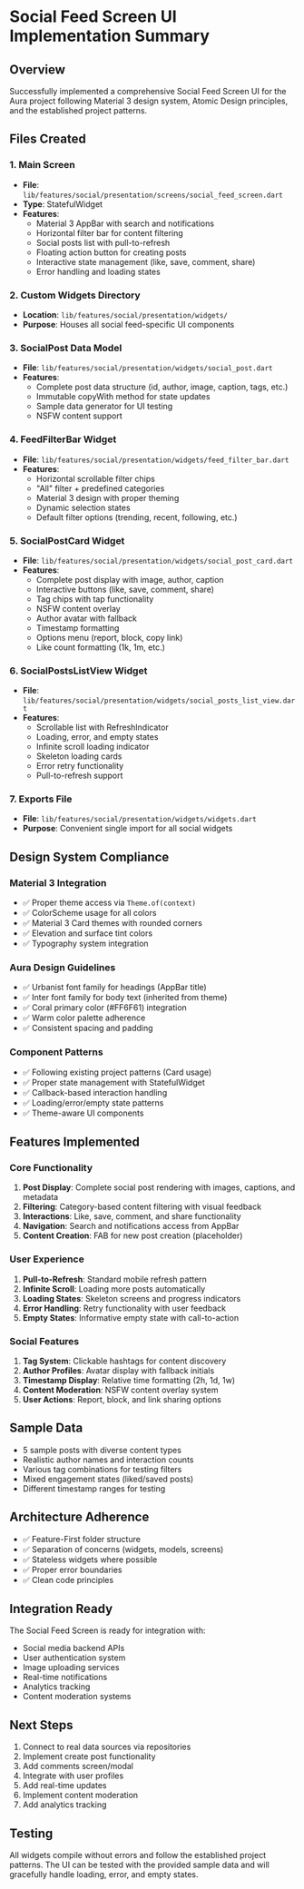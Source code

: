 # Social Feed Screen UI Implementation Summary

## Overview
Successfully implemented a comprehensive Social Feed Screen UI for the Aura project following Material 3 design system, Atomic Design principles, and the established project patterns.

## Files Created

### 1. Main Screen
- **File**: `lib/features/social/presentation/screens/social_feed_screen.dart`
- **Type**: StatefulWidget
- **Features**:
  - Material 3 AppBar with search and notifications
  - Horizontal filter bar for content filtering
  - Social posts list with pull-to-refresh
  - Floating action button for creating posts
  - Interactive state management (like, save, comment, share)
  - Error handling and loading states

### 2. Custom Widgets Directory
- **Location**: `lib/features/social/presentation/widgets/`
- **Purpose**: Houses all social feed-specific UI components

### 3. SocialPost Data Model
- **File**: `lib/features/social/presentation/widgets/social_post.dart`
- **Features**:
  - Complete post data structure (id, author, image, caption, tags, etc.)
  - Immutable copyWith method for state updates
  - Sample data generator for UI testing
  - NSFW content support

### 4. FeedFilterBar Widget
- **File**: `lib/features/social/presentation/widgets/feed_filter_bar.dart`
- **Features**:
  - Horizontal scrollable filter chips
  - "All" filter + predefined categories
  - Material 3 design with proper theming
  - Dynamic selection states
  - Default filter options (trending, recent, following, etc.)

### 5. SocialPostCard Widget
- **File**: `lib/features/social/presentation/widgets/social_post_card.dart`
- **Features**:
  - Complete post display with image, author, caption
  - Interactive buttons (like, save, comment, share)
  - Tag chips with tap functionality
  - NSFW content overlay
  - Author avatar with fallback
  - Timestamp formatting
  - Options menu (report, block, copy link)
  - Like count formatting (1k, 1m, etc.)

### 6. SocialPostsListView Widget
- **File**: `lib/features/social/presentation/widgets/social_posts_list_view.dart`
- **Features**:
  - Scrollable list with RefreshIndicator
  - Loading, error, and empty states
  - Infinite scroll loading indicator
  - Skeleton loading cards
  - Error retry functionality
  - Pull-to-refresh support

### 7. Exports File
- **File**: `lib/features/social/presentation/widgets/widgets.dart`
- **Purpose**: Convenient single import for all social widgets

## Design System Compliance

### Material 3 Integration
- ✅ Proper theme access via `Theme.of(context)`
- ✅ ColorScheme usage for all colors
- ✅ Material 3 Card themes with rounded corners
- ✅ Elevation and surface tint colors
- ✅ Typography system integration

### Aura Design Guidelines
- ✅ Urbanist font family for headings (AppBar title)
- ✅ Inter font family for body text (inherited from theme)
- ✅ Coral primary color (#FF6F61) integration
- ✅ Warm color palette adherence
- ✅ Consistent spacing and padding

### Component Patterns
- ✅ Following existing project patterns (Card usage)
- ✅ Proper state management with StatefulWidget
- ✅ Callback-based interaction handling
- ✅ Loading/error/empty state patterns
- ✅ Theme-aware UI components

## Features Implemented

### Core Functionality
1. **Post Display**: Complete social post rendering with images, captions, and metadata
2. **Filtering**: Category-based content filtering with visual feedback
3. **Interactions**: Like, save, comment, and share functionality
4. **Navigation**: Search and notifications access from AppBar
5. **Content Creation**: FAB for new post creation (placeholder)

### User Experience
1. **Pull-to-Refresh**: Standard mobile refresh pattern
2. **Infinite Scroll**: Loading more posts automatically
3. **Loading States**: Skeleton screens and progress indicators
4. **Error Handling**: Retry functionality with user feedback
5. **Empty States**: Informative empty state with call-to-action

### Social Features
1. **Tag System**: Clickable hashtags for content discovery
2. **Author Profiles**: Avatar display with fallback initials
3. **Timestamp Display**: Relative time formatting (2h, 1d, 1w)
4. **Content Moderation**: NSFW content overlay system
5. **User Actions**: Report, block, and link sharing options

## Sample Data
- 5 sample posts with diverse content types
- Realistic author names and interaction counts
- Various tag combinations for testing filters
- Mixed engagement states (liked/saved posts)
- Different timestamp ranges for testing

## Architecture Adherence
- ✅ Feature-First folder structure
- ✅ Separation of concerns (widgets, models, screens)
- ✅ Stateless widgets where possible
- ✅ Proper error boundaries
- ✅ Clean code principles

## Integration Ready
The Social Feed Screen is ready for integration with:
- Social media backend APIs
- User authentication system
- Image uploading services
- Real-time notifications
- Analytics tracking
- Content moderation systems

## Next Steps
1. Connect to real data sources via repositories
2. Implement create post functionality
3. Add comments screen/modal
4. Integrate with user profiles
5. Add real-time updates
6. Implement content moderation
7. Add analytics tracking

## Testing
All widgets compile without errors and follow the established project patterns. The UI can be tested with the provided sample data and will gracefully handle loading, error, and empty states.
